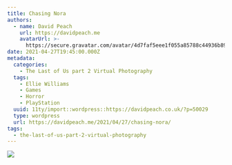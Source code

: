 ```yaml
---
title: Chasing Nora
authors:
  - name: David Peach
    url: https://davidpeach.me
    avatarUrl: >-
      https://secure.gravatar.com/avatar/4d7faf5eee1f055a85788c44936b8995eaab6dfb004e7854ec747ccb272e91ee?s=96&d=mm&r=g
date: 2021-04-27T19:45:00.000Z
metadata:
  categories:
    - The Last of Us part 2 Virtual Photography
  tags:
    - Ellie Williams
    - Games
    - Horror
    - PlayStation
  uuid: 11ty/import::wordpress::https://davidpeach.co.uk/?p=50029
  type: wordpress
  url: https://davidpeach.me/2021/04/27/chasing-nora/
tags:
  - the-last-of-us-part-2-virtual-photography
---
```

[![](/assets/Chasing-Nora-2048x1152-wkHw28HvqE9p.jpg)](/assets/Chasing-Nora-2048x1152-wkHw28HvqE9p.jpg)